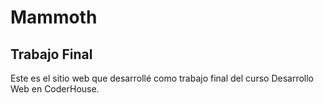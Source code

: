 # Mammoth
## Trabajo Final  
Este es el sitio web que desarrollé como trabajo final del curso Desarrollo Web en CoderHouse. 
